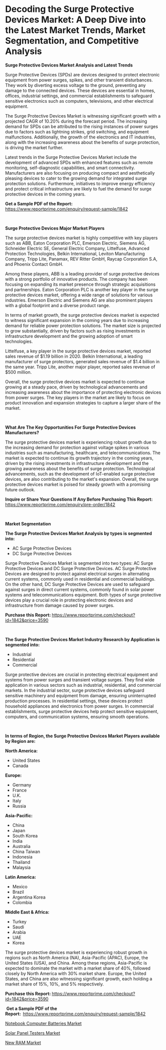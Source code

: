 <p><h1>Decoding the Surge Protective Devices Market: A Deep Dive into the Latest Market Trends, Market Segmentation, and Competitive Analysis</h1></p><p><strong>Surge Protective Devices Market Analysis and Latest Trends</strong></p>
<p><p>Surge Protective Devices (SPDs) are devices designed to protect electronic equipment from power surges, spikes, and other transient disturbances. They work by diverting excess voltage to the ground, preventing any damage to the connected devices. These devices are essential in homes, offices, industrial settings, and commercial establishments to safeguard sensitive electronics such as computers, televisions, and other electrical equipment.</p><p>The Surge Protective Devices Market is witnessing significant growth with a projected CAGR of 10.20% during the forecast period. The increasing demand for SPDs can be attributed to the rising instances of power surges due to factors such as lightning strikes, grid switching, and equipment malfunctions. Additionally, the growth of the electronics and IT industries, along with the increasing awareness about the benefits of surge protection, is driving the market further.</p><p>Latest trends in the Surge Protective Devices Market include the development of advanced SPDs with enhanced features such as remote monitoring, self-diagnostic capabilities, and smart connectivity. Manufacturers are also focusing on producing compact and aesthetically pleasing devices to cater to the growing demand for integrated surge protection solutions. Furthermore, initiatives to improve energy efficiency and protect critical infrastructure are likely to fuel the demand for surge protective devices in the coming years.</p></p>
<p><strong>Get a Sample PDF of the Report:&nbsp;</strong> <a href="https://www.reportprime.com/enquiry/request-sample/1842">https://www.reportprime.com/enquiry/request-sample/1842</a></p>
<p>&nbsp;</p>
<p><strong>Surge Protective Devices Major Market Players</strong></p>
<p><p>The surge protective devices market is highly competitive with key players such as ABB, Eaton Corporation PLC, Emerson Electric, Siemens AG, Schneider Electric SE, General Electric Company, Littelfuse, Advanced Protection Technologies, Belkin International, Leviton Manufacturing Company, Tripp Lite, Panamax, REV Ritter GmbH, Raycap Corporation S.A, and Phoenix Contact GmbH.</p><p>Among these players, ABB is a leading provider of surge protective devices with a strong portfolio of innovative products. The company has been focusing on expanding its market presence through strategic acquisitions and partnerships. Eaton Corporation PLC is another key player in the surge protective devices market, offering a wide range of solutions for various industries. Emerson Electric and Siemens AG are also prominent players with a global footprint and a diverse product range.</p><p>In terms of market growth, the surge protective devices market is expected to witness significant expansion in the coming years due to increasing demand for reliable power protection solutions. The market size is projected to grow substantially, driven by factors such as rising investments in infrastructure development and the growing adoption of smart technologies.</p><p>Littelfuse, a key player in the surge protective devices market, reported sales revenue of $1.19 billion in 2020. Belkin International, a leading manufacturer of surge protectors, generated sales revenue of $1.4 billion in the same year. Tripp Lite, another major player, reported sales revenue of $500 million.</p><p>Overall, the surge protective devices market is expected to continue growing at a steady pace, driven by technological advancements and increasing awareness about the importance of protecting electronic devices from power surges. The key players in the market are likely to focus on product innovation and expansion strategies to capture a larger share of the market.</p></p>
<p>&nbsp;</p>
<p><strong>What Are The Key Opportunities For Surge Protective Devices Manufacturers?</strong></p>
<p><p>The surge protective devices market is experiencing robust growth due to the increasing demand for protection against voltage spikes in various industries such as manufacturing, healthcare, and telecommunications. The market is expected to continue its growth trajectory in the coming years, driven by the rising investments in infrastructure development and the growing awareness about the benefits of surge protection. Technological advancements, such as the development of IoT-enabled surge protective devices, are also contributing to the market's expansion. Overall, the surge protective devices market is poised for steady growth with a promising future outlook.</p></p>
<p><strong>Inquire or Share Your Questions If Any Before Purchasing This Report:</strong> <a href="https://www.reportprime.com/enquiry/pre-order/1842">https://www.reportprime.com/enquiry/pre-order/1842</a></p>
<p>&nbsp;</p>
<p><strong>Market Segmentation</strong></p>
<p><strong>The Surge Protective Devices Market Analysis by types is segmented into:</strong></p>
<p><ul><li>AC Surge Protective Devices</li><li>DC Surge Protective Devices</li></ul></p>
<p><p>Surge Protective Devices Market is segmented into two types: AC Surge Protective Devices and DC Surge Protective Devices. AC Surge Protective Devices are designed to protect against electrical surges in alternating current systems, commonly used in residential and commercial buildings. On the other hand, DC Surge Protective Devices are used to safeguard against surges in direct current systems, commonly found in solar power systems and telecommunications equipment. Both types of surge protective devices play a crucial role in protecting electronic devices and infrastructure from damage caused by power surges.</p></p>
<p><strong>Purchase this Report:&nbsp;</strong><a href="https://www.reportprime.com/checkout?id=1842&price=3590">https://www.reportprime.com/checkout?id=1842&price=3590</a></p>
<p>&nbsp;</p>
<p><strong>The Surge Protective Devices Market Industry Research by Application is segmented into:</strong></p>
<p><ul><li>Industrial</li><li>Residential</li><li>Commercial</li></ul></p>
<p><p>Surge protective devices are crucial in protecting electrical equipment and systems from power surges and transient voltage surges. They find wide application in various sectors such as industrial, residential, and commercial markets. In the industrial sector, surge protective devices safeguard sensitive machinery and equipment from damage, ensuring uninterrupted production processes. In residential settings, these devices protect household appliances and electronics from power surges. In commercial establishments, surge protective devices help protect sensitive equipment, computers, and communication systems, ensuring smooth operations.</p></p>
<p>&nbsp;</p>
<p><strong>In terms of Region, the Surge Protective Devices Market Players available by Region are:</strong></p>
<p>
    <p> <strong> North America: </strong>
        <ul>
            <li>United States</li>
            <li>Canada</li>
        </ul>
        </p> 
    <p> <strong> Europe: </strong>
        <ul>
            <li>Germany</li>
            <li>France</li>
            <li>U.K.</li>
            <li>Italy</li>
            <li>Russia</li>
        </ul>
        </p> 
    <p> <strong> Asia-Pacific: </strong>
        <ul>
            <li>China</li>
            <li>Japan</li>
            <li>South Korea</li>
            <li>India</li>
            <li>Australia</li>
            <li>China Taiwan</li>
            <li>Indonesia</li>
            <li>Thailand</li>
            <li>Malaysia</li>
        </ul>
        </p> 
    <p> <strong> Latin America: </strong>
        <ul>
            <li>Mexico</li>
            <li>Brazil</li>
            <li>Argentina Korea</li>
            <li>Colombia</li>
        </ul>
        </p> 
    <p> <strong> Middle East & Africa: </strong>
        <ul>
            <li>Turkey</li>
            <li>Saudi</li>
            <li>Arabia</li>
            <li>UAE</li>
            <li>Korea</li>
        </ul>
    </p>
    </p>
<p><p>The surge protective devices market is experiencing robust growth in regions such as North America (NA), Asia-Pacific (APAC), Europe, the United States (USA), and China. Among these regions, Asia-Pacific is expected to dominate the market with a market share of 40%, followed closely by North America with 30% market share. Europe, the United States, and China are also witnessing significant growth, each holding a market share of 15%, 10%, and 5% respectively.</p></p>
<p><strong>Purchase this Report: </strong><a href="https://www.reportprime.com/checkout?id=1842&price=3590">https://www.reportprime.com/checkout?id=1842&price=3590</a></p>
<p>&nbsp;<strong>Get a Sample PDF of the Report:&nbsp;&nbsp;</strong><a href="https://www.reportprime.com/enquiry/request-sample/1842">https://www.reportprime.com/enquiry/request-sample/1842</a></p>
<p><strong></strong></p>
<p><p><a href="https://github.com/joannagoyvaerts/Market-Research-Report-List-2/blob/main/notebook-computer-batteries-market.md">Notebook Computer Batteries Market</a></p><p><a href="https://github.com/lubmix/Market-Research-Report-List-2/blob/main/solar-panel-testers-market.md">Solar Panel Testers Market</a></p><p><a href="https://github.com/abdelrhmankishk22/Market-Research-Report-List-3/blob/main/new-ram-market.md">New RAM Market</a></p></p>